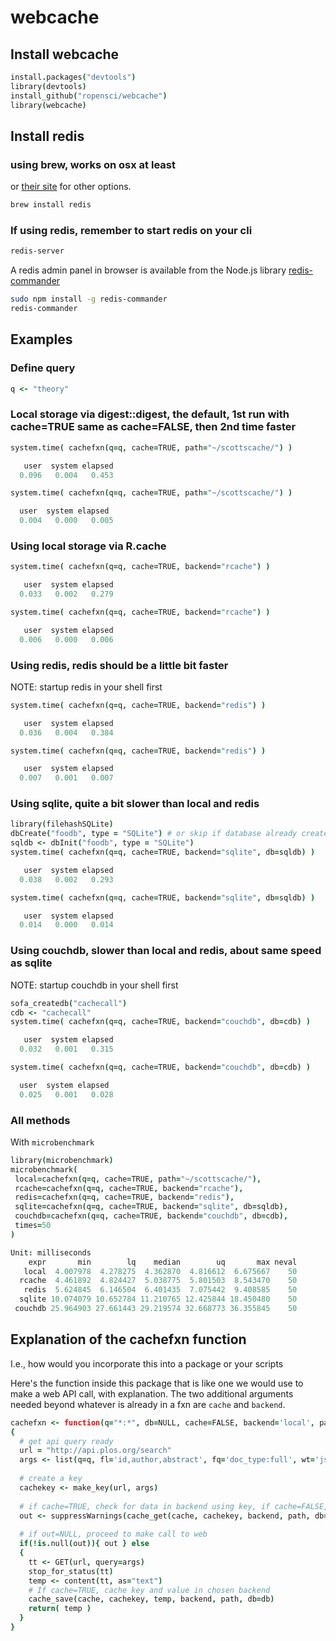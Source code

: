 webcache
=========

## Install webcache

```coffee
install.packages("devtools")
library(devtools)
install_github("ropensci/webcache")
library(webcache)
```

## Install redis

### using brew, works on osx at least

or [their site](http://redis.io/download) for other options.

```bash
brew install redis
```

### If using redis, remember to start redis on your cli

```bash
redis-server 
```

A redis admin panel in browser is available from the Node.js library [redis-commander](https://github.com/joeferner/redis-commander)

```bash
sudo npm install -g redis-commander
redis-commander
```

## Examples

### Define query

```coffee
q <- "theory"
```

### Local storage via digest::digest, the default, 1st run with cache=TRUE same as cache=FALSE, then 2nd time faster

```coffee
system.time( cachefxn(q=q, cache=TRUE, path="~/scottscache/") )
```
```coffee
   user  system elapsed 
  0.096   0.004   0.453 
```

```coffee
system.time( cachefxn(q=q, cache=TRUE, path="~/scottscache/") )
```

```coffee
  user  system elapsed 
  0.004   0.000   0.005
```

### Using local storage via R.cache

```coffee
system.time( cachefxn(q=q, cache=TRUE, backend="rcache") )
```

```coffee
   user  system elapsed 
  0.033   0.002   0.279 
```

```coffee
system.time( cachefxn(q=q, cache=TRUE, backend="rcache") )
```

```coffee
   user  system elapsed 
  0.006   0.000   0.006 
```

### Using redis, redis should be a little bit faster

NOTE: startup redis in your shell first

```coffee
system.time( cachefxn(q=q, cache=TRUE, backend="redis") )
```

```coffee
   user  system elapsed 
  0.036   0.004   0.384 
```

```coffee
system.time( cachefxn(q=q, cache=TRUE, backend="redis") )
```

```coffee
   user  system elapsed 
  0.007   0.001   0.007 
```

### Using sqlite, quite a bit slower than local and redis

```coffee
library(filehashSQLite)
dbCreate("foodb", type = "SQLite") # or skip if database already created
sqldb <- dbInit("foodb", type = "SQLite")
system.time( cachefxn(q=q, cache=TRUE, backend="sqlite", db=sqldb) )
```

```coffee
   user  system elapsed 
  0.038   0.002   0.293 
```

```coffee
system.time( cachefxn(q=q, cache=TRUE, backend="sqlite", db=sqldb) )
```

```coffee
   user  system elapsed 
  0.014   0.000   0.014
```

### Using couchdb, slower than local and redis, about same speed as sqlite

NOTE: startup couchdb in your shell first

```coffee
sofa_createdb("cachecall")
cdb <- "cachecall"
system.time( cachefxn(q=q, cache=TRUE, backend="couchdb", db=cdb) )
```

```coffee
   user  system elapsed 
  0.032   0.001   0.315 
```

```coffee
system.time( cachefxn(q=q, cache=TRUE, backend="couchdb", db=cdb) )
```

```coffee
  user  system elapsed 
  0.025   0.001   0.028 
```

### All methods

With `microbenchmark`

```coffee
library(microbenchmark)
microbenchmark(
 local=cachefxn(q=q, cache=TRUE, path="~/scottscache/"),
 rcache=cachefxn(q=q, cache=TRUE, backend="rcache"),
 redis=cachefxn(q=q, cache=TRUE, backend="redis"),
 sqlite=cachefxn(q=q, cache=TRUE, backend="sqlite", db=sqldb),
 couchdb=cachefxn(q=q, cache=TRUE, backend="couchdb", db=cdb),
 times=50
)
```

```coffee
Unit: milliseconds
    expr       min        lq    median        uq       max neval
   local  4.007978  4.278275  4.362870  4.816612  6.675667    50
  rcache  4.461892  4.824427  5.038775  5.801503  8.543470    50
   redis  5.624845  6.146504  6.401435  7.075442  9.408585    50
  sqlite 10.074079 10.652784 11.210765 12.425844 18.450480    50
 couchdb 25.964903 27.661443 29.219574 32.668773 36.355845    50
```

## Explanation of the cachefxn function

I.e., how would you incorporate this into a package or your scripts

Here's the function inside this package that is like one we would use to make a web API call, with explanation.  The two additional arguments needed beyond whatever is already in a fxn are `cache` and `backend`. 

```coffee
cachefxn <- function(q="*:*", db=NULL, cache=FALSE, backend='local', path)
{
  # get api query ready
  url = "http://api.plos.org/search"
  args <- list(q=q, fl='id,author,abstract', fq='doc_type:full', wt='json', limit=50)
  
  # create a key
  cachekey <- make_key(url, args)
  
  # if cache=TRUE, check for data in backend using key, if cache=FALSE, returns NULL
  out <- suppressWarnings(cache_get(cache, cachekey, backend, path, db=db))
  
  # if out=NULL, proceed to make call to web
  if(!is.null(out)){ out } else
  {  
    tt <- GET(url, query=args)
    stop_for_status(tt)
    temp <- content(tt, as="text")
    # If cache=TRUE, cache key and value in chosen backend
    cache_save(cache, cachekey, temp, backend, path, db=db)
    return( temp )
  }
}
``` 